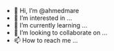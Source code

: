 - 👋 Hi, I’m @ahmedmare
- 👀 I’m interested in ...
- 🌱 I’m currently learning ...
- 💞️ I’m looking to collaborate on ...
- 📫 How to reach me ...

<!---
ahmedmare/ahmedmare is a ✨ special ✨ repository because its `README.md` (this file) appears on your GitHub profile.
You can click the Preview link to take a look at your changes.
--->
